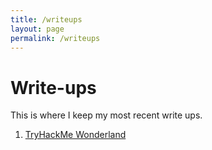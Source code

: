 ```yaml
---
title: /writeups
layout: page
permalink: /writeups
---
```


# Write-ups

This is where I keep my most recent write ups.

1. [TryHackMe Wonderland](https://github.com/Zmschellinger/Writeups/blob/main/THM/Wonderland)

